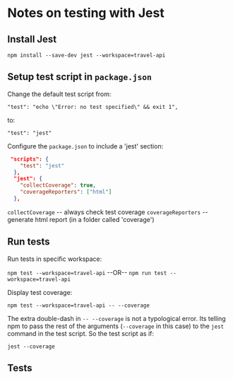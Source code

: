 # Notes on testing with Jest

## Install Jest

`npm install --save-dev jest --workspace=travel-api`

## Setup test script in `package.json`

Change the default test script from:

`"test": "echo \"Error: no test specified\" && exit 1",`

to:

`"test": "jest"`

Configure the `package.json` to include a 'jest' section:

```js:package.json
 "scripts": {
    "test": "jest"
  },
  "jest": {
    "collectCoverage": true,
    "coverageReporters": ["html"]
  },
```

`collectCoverage`   -- always check test coverage
`coverageReporters` -- generate html report (in a folder called 'coverage')

## Run tests

Run tests in specific workspace:

`npm test --workspace=travel-api`
--OR--
`npm run test --workspace=travel-api`

Display test coverage:

`npm test --workspace=travel-api -- --coverage`

The extra double-dash in `-- --coverage` is not a typological error.
Its telling npm to pass the rest of the arguments (`--coverage` in this case) 
to the `jest` command in the test script.
So the test script as if:

`jest --coverage`


## Tests

